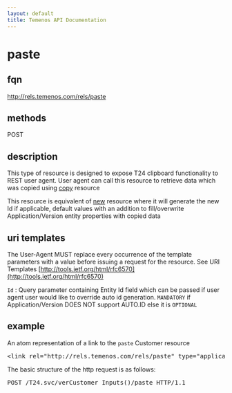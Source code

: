 ```yaml
---
layout: default
title: Temenos API Documentation
---
```


# paste

## fqn
http://rels.temenos.com/rels/paste

## methods
POST

## description
This type of resource is designed to expose T24 clipboard functionality to REST user agent. User agent can call this resource to retrieve data which was copied using [copy](../copy) resource

This resource is equivalent of [new](../new) resource where it will generate the new Id if applicable, default values with an addition to fill/overwrite Application/Version entity properties with copied data


## uri templates
The User-Agent MUST replace every occurrence of the template parameters with a value before issuing a request for the resource.  See URI Templates [http://tools.ietf.org/html/rfc6570](http://tools.ietf.org/html/rfc6570)

`Id`	: Query parameter containing Entity Id field which can be passed if user agent user would like to override auto id generation. `MANDATORY` if Application/Version DOES NOT support AUTO.ID else it is `OPTIONAL`

## example
An atom representation of a link to the `paste` Customer resource
<pre>
&lt;link rel="http://rels.temenos.com/rels/paste" type="application/atom+xml;type=entry" title="Copy deal" href="verCustomer_Inputs()/paste*{?CustomerCode=12345}*"/&gt;
</pre>

The basic structure of the http request is as follows:
<pre>
POST /T24.svc/verCustomer_Inputs()/paste HTTP/1.1
</pre>